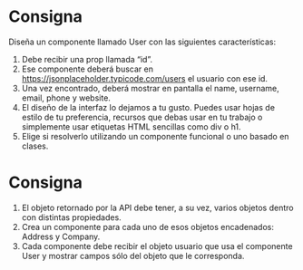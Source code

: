 # Consigna
Diseña un componente llamado User con las
siguientes características:
1. Debe recibir una prop llamada “id”.
2. Ese componente deberá buscar en
https://jsonplaceholder.typicode.com/users
el usuario con ese id.
3. Una vez encontrado, deberá mostrar en
pantalla el name, username, email, phone
y website.
4. El diseño de la interfaz lo dejamos a tu gusto.
Puedes usar hojas de estilo de tu preferencia,
recursos que debas usar en tu trabajo o
simplemente usar etiquetas HTML sencillas
como div o h1.
5. Elige si resolverlo utilizando un componente
funcional o uno basado en clases.

# Consigna
1. El objeto retornado por la API debe tener, a
su vez, varios objetos dentro con distintas
propiedades.
2. Crea un componente para cada uno de esos
objetos encadenados: Address y Company.
3. Cada componente debe recibir el objeto
usuario que usa el componente User y
mostrar campos sólo del objeto que le
corresponda.